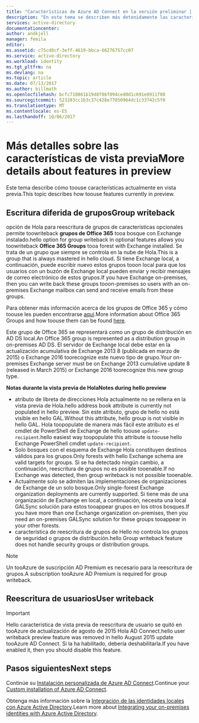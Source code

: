 ```yaml
---
title: "Características de Azure AD Connect en la versión preliminar | Microsoft Docs"
description: "En este tema se describen más detenidamente las características que se encuentran en la versión preliminar en Azure AD Connect."
services: active-directory
documentationcenter: 
author: andkjell
manager: femila
editor: 
ms.assetid: c75cd8cf-3eff-4619-bbca-66276757cc07
ms.service: active-directory
ms.workload: identity
ms.tgt_pltfrm: na
ms.devlang: na
ms.topic: article
ms.date: 07/13/2017
ms.author: billmath
ms.openlocfilehash: bcfc710861b19d8f86f094ced0d1c691e0911f08
ms.sourcegitcommit: 523283cc1b3c37c428e77850964dc1c33742c5f0
ms.translationtype: MT
ms.contentlocale: es-ES
ms.lasthandoff: 10/06/2017
---
```

# <a name="more-details-about-features-in-preview"></a><span data-ttu-id="37e3c-103">Más detalles sobre las características de vista previa</span><span class="sxs-lookup"><span data-stu-id="37e3c-103">More details about features in preview</span></span>
<span data-ttu-id="37e3c-104">Este tema describe cómo toouse características actualmente en vista previa.</span><span class="sxs-lookup"><span data-stu-id="37e3c-104">This topic describes how toouse features currently in preview.</span></span>

## <a name="group-writeback"></a><span data-ttu-id="37e3c-105">Escritura diferida de grupos</span><span class="sxs-lookup"><span data-stu-id="37e3c-105">Group writeback</span></span>
<span data-ttu-id="37e3c-106">opción de Hola para reescritura de grupos de características opcionales permite toowriteback **grupos de Office 365** tooa bosque con Exchange instalado.</span><span class="sxs-lookup"><span data-stu-id="37e3c-106">hello option for group writeback in optional features allows you toowriteback **Office 365 Groups** tooa forest with Exchange installed.</span></span> <span data-ttu-id="37e3c-107">Se trata de un grupo que siempre se controla en la nube de Hola.</span><span class="sxs-lookup"><span data-stu-id="37e3c-107">This is a group that is always mastered in hello cloud.</span></span> <span data-ttu-id="37e3c-108">Si tiene Exchange local, a continuación, puede escribir nuevo estos grupos tooon local para que los usuarios con un buzón de Exchange local pueden enviar y recibir mensajes de correo electrónico de estos grupos.</span><span class="sxs-lookup"><span data-stu-id="37e3c-108">If you have Exchange on-premises, then you can write back these groups tooon-premises so users with an on-premises Exchange mailbox can send and receive emails from these groups.</span></span>

<span data-ttu-id="37e3c-109">Para obtener más información acerca de los grupos de Office 365 y cómo toouse les pueden encontrarse [aquí](http://aka.ms/O365g).</span><span class="sxs-lookup"><span data-stu-id="37e3c-109">More information about Office 365 Groups and how toouse them can be found [here](http://aka.ms/O365g).</span></span>

<span data-ttu-id="37e3c-110">Este grupo de Office 365 se representará como un grupo de distribución en AD DS local.</span><span class="sxs-lookup"><span data-stu-id="37e3c-110">An Office 365 group is represented as a distribution group in on-premises AD DS.</span></span> <span data-ttu-id="37e3c-111">El servidor de Exchange local debe estar en la actualización acumulativa de Exchange 2013 8 (publicada en marzo de 2015) o Exchange 2016 toorecognize este nuevo tipo de grupo.</span><span class="sxs-lookup"><span data-stu-id="37e3c-111">Your on-premises Exchange server must be on Exchange 2013 cumulative update 8 (released in March 2015) or Exchange 2016 toorecognize this new group type.</span></span>

<span data-ttu-id="37e3c-112">**Notas durante la vista previa de Hola**</span><span class="sxs-lookup"><span data-stu-id="37e3c-112">**Notes during hello preview**</span></span>

* <span data-ttu-id="37e3c-113">atributo de libreta de direcciones Hola actualmente no se rellena en la vista previa de Hola.</span><span class="sxs-lookup"><span data-stu-id="37e3c-113">hello address book attribute is currently not populated in hello preview.</span></span> <span data-ttu-id="37e3c-114">Sin este atributo, grupo de hello no está visible en hello GAL.</span><span class="sxs-lookup"><span data-stu-id="37e3c-114">Without this attribute, hello group is not visible in hello GAL.</span></span> <span data-ttu-id="37e3c-115">Hola toopopulate de manera más fácil este atributo es el cmdlet de PowerShell de Exchange de hello toouse `update-recipient`.</span><span class="sxs-lookup"><span data-stu-id="37e3c-115">hello easiest way toopopulate this attribute is toouse hello Exchange PowerShell cmdlet `update-recipient`.</span></span>
* <span data-ttu-id="37e3c-116">Solo bosques con el esquema de Exchange Hola constituyen destinos válidos para los grupos.</span><span class="sxs-lookup"><span data-stu-id="37e3c-116">Only forests with hello Exchange schema are valid targets for groups.</span></span> <span data-ttu-id="37e3c-117">Si se ha detectado ningún cambio, a continuación, reescritura de grupos no es posible tooenable.</span><span class="sxs-lookup"><span data-stu-id="37e3c-117">If no Exchange was detected, then group writeback is not possible tooenable.</span></span>
* <span data-ttu-id="37e3c-118">Actualmente solo se admiten las implementaciones de organizaciones de Exchange de un solo bosque.</span><span class="sxs-lookup"><span data-stu-id="37e3c-118">Only single-forest Exchange organization deployments are currently supported.</span></span> <span data-ttu-id="37e3c-119">Si tiene más de una organización de Exchange en local, a continuación, necesita una local GALSync solución para estos tooappear grupos en los otros bosques.</span><span class="sxs-lookup"><span data-stu-id="37e3c-119">If you have more than one Exchange organization on-premises, then you need an on-premises GALSync solution for these groups tooappear in your other forests.</span></span>
* <span data-ttu-id="37e3c-120">característica de reescritura de grupos de Hello no controla los grupos de seguridad o grupos de distribución.</span><span class="sxs-lookup"><span data-stu-id="37e3c-120">hello Group writeback feature does not handle security groups or distribution groups.</span></span>

> [!NOTE]
> <span data-ttu-id="37e3c-121">Un tooAzure de suscripción AD Premium es necesario para la reescritura de grupos.</span><span class="sxs-lookup"><span data-stu-id="37e3c-121">A subscription tooAzure AD Premium is required for group writeback.</span></span>
> 
>

## <a name="user-writeback"></a><span data-ttu-id="37e3c-122">Reescritura de usuarios</span><span class="sxs-lookup"><span data-stu-id="37e3c-122">User writeback</span></span>
> [!IMPORTANT]
> <span data-ttu-id="37e3c-123">Hello característica de vista previa de reescritura de usuario se quitó en tooAzure de actualización de agosto de 2015 Hola AD Connect.</span><span class="sxs-lookup"><span data-stu-id="37e3c-123">hello user writeback preview feature was removed in hello August 2015 update tooAzure AD Connect.</span></span> <span data-ttu-id="37e3c-124">Si la ha habilitado, debería deshabilitarla.</span><span class="sxs-lookup"><span data-stu-id="37e3c-124">If you have enabled it, then you should disable this feature.</span></span>
>
>

## <a name="next-steps"></a><span data-ttu-id="37e3c-125">Pasos siguientes</span><span class="sxs-lookup"><span data-stu-id="37e3c-125">Next steps</span></span>
<span data-ttu-id="37e3c-126">Continúe su [Instalación personalizada de Azure AD Connect](active-directory-aadconnect-get-started-custom.md).</span><span class="sxs-lookup"><span data-stu-id="37e3c-126">Continue your [Custom installation of Azure AD Connect](active-directory-aadconnect-get-started-custom.md).</span></span>

<span data-ttu-id="37e3c-127">Obtenga más información sobre la [Integración de las identidades locales con Azure Active Directory](active-directory-aadconnect.md).</span><span class="sxs-lookup"><span data-stu-id="37e3c-127">Learn more about [Integrating your on-premises identities with Azure Active Directory](active-directory-aadconnect.md).</span></span>
